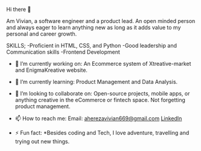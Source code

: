  Hi there 👋

Am Vivian, a software engineer and a product lead. An open minded person and always eager to learn anything new as long as it adds value to my personal and career growth.

SKILLS;
-Proficient in HTML, CSS, and Python
-Good leadership and Communication skills
-Frontend Development


- 🔭 I’m currently working on:
  An Ecommerce system of Xtreative-market and
  EnigmaKreative website.
- 🌱 I’m currently learning:
  Product Management and Data Analysis. 
- 👯 I’m looking to collaborate on:
 Open-source projects, mobile apps, or anything creative in the eCommerce or fintech space. Not forgetting product management.
  

- 📫 How to reach me:
  Email: aherezavivian669@gmail.com
         [LinkedIn](https://www.linkedin.com/in/vivian-ahereza-694400314/)

- ⚡ Fun fact:
  *Besides coding and Tech, I love adventure, travelling and trying out new things.
  
